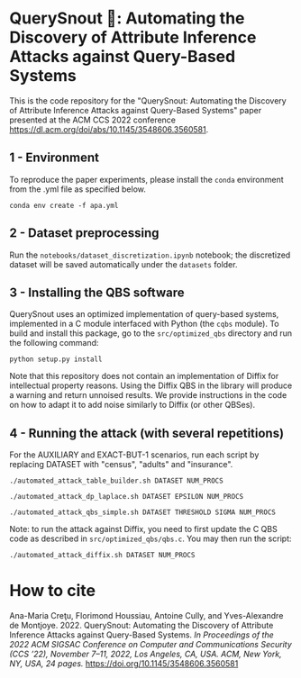 # QuerySnout 🐽: Automating the Discovery of Attribute Inference Attacks against Query-Based Systems

This is the code repository for the "QuerySnout: Automating the Discovery of Attribute Inference Attacks against Query-Based Systems" paper presented at the ACM CCS 2022 conference https://dl.acm.org/doi/abs/10.1145/3548606.3560581.

## 1 - Environment

To reproduce the paper experiments, please install the `conda` environment from the .yml file as specified below.

```bsh
conda env create -f apa.yml
```

## 2 - Dataset preprocessing

Run the ```notebooks/dataset_discretization.ipynb``` notebook; the discretized dataset will be saved automatically under the ```datasets``` folder.

## 3 - Installing the QBS software

QuerySnout uses an optimized implementation of query-based systems, implemented in a C module interfaced with Python (the `cqbs` module). To build and install this package, go to the ```src/optimized_qbs``` directory and run the following command:

```bsh
python setup.py install
```

Note that this repository does not contain an implementation of Diffix for intellectual property reasons. Using the Diffix QBS in the library will produce a warning and return unnoised results. We provide instructions in the code on how to adapt it to add noise similarly to Diffix (or other QBSes).

## 4 - Running the attack (with several repetitions)

For the AUXILIARY and EXACT-BUT-1 scenarios, run each script by replacing DATASET with "census", "adults" and "insurance".

```bsh
./automated_attack_table_builder.sh DATASET NUM_PROCS

./automated_attack_dp_laplace.sh DATASET EPSILON NUM_PROCS

./automated_attack_qbs_simple.sh DATASET THRESHOLD SIGMA NUM_PROCS
```

Note: to run the attack against Diffix, you need to first update the C QBS code as described in ```src/optimized_qbs/qbs.c```. You may then run the script:

```bsh
./automated_attack_diffix.sh DATASET NUM_PROCS
```

# How to cite

Ana-Maria Creţu, Florimond Houssiau, Antoine Cully, and Yves-Alexandre de Montjoye. 2022. QuerySnout: Automating the Discovery of Attribute Inference Attacks against Query-Based Systems. _In Proceedings of the 2022 ACM SIGSAC Conference on Computer and Communications Security (CCS ’22), November 7–11, 2022, Los Angeles, CA, USA. ACM, New York, NY, USA, 24 pages._ https://doi.org/10.1145/3548606.3560581




